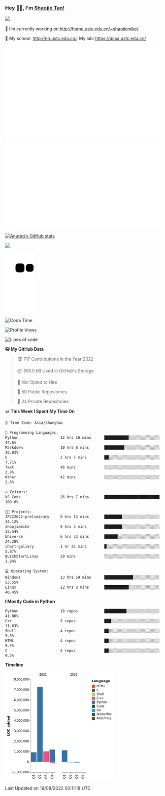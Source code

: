 

<!--
**Kirrito-k423/Kirrito-k423** is a ✨ _special_ ✨ repository because its `README.md` (this file) appears on your GitHub profile.

Here are some ideas to get you started:

- 🔭 I’m currently working on ...
- 🌱 I’m currently learning ...
- 👯 I’m looking to collaborate on ...
- 🤔 I’m looking for help with ...
- 💬 Ask me about ...
- 📫 How to reach me: ...
- 😄 Pronouns: ...
- ⚡ Fun fact: ...
-->
### Hey 👋🏽, I'm [Shaojie Tan!](http://home.ustc.edu.cn/~shaojiemike/about)

![](https://visitor-badge.glitch.me/badge?page_id=Kirrito-k423.Kirrito-k423)

🔭 I’m currently working on http://home.ustc.edu.cn/~shaojiemike/

👯 My school: http://en.ustc.edu.cn/. My lab: https://acsa.ustc.edu.cn/

![](https://github.com/Kirrito-k423/github-stats/blob/master/generated/overview.svg)
![](https://github.com/Kirrito-k423/github-stats/blob/master/generated/languages.svg)

[![Anurag's GitHub stats](https://github-readme-stats.vercel.app/api?username=Kirrito-k423&theme=flag-india&show_icons=true&hide=stars,prs,issues,contribs)](https://github.com/anuraghazra/github-readme-stats)

![](https://github-profile-summary-cards.vercel.app/api/cards/profile-details?username=Kirrito-k423&theme=vue)

![snake gif](https://github.com/Kirrito-k423/Kirrito-k423/blob/output/github-contribution-grid-snake.svg)

<!--START_SECTION:waka-->
![Code Time](http://img.shields.io/badge/Code%20Time-453%20hrs%2020%20mins-blue)

![Profile Views](http://img.shields.io/badge/Profile%20Views-1-blue)

![Lines of code](https://img.shields.io/badge/From%20Hello%20World%20I%27ve%20Written-11%20Million%20lines%20of%20code-blue)

**🐱 My GitHub Data** 

> 🏆 717 Contributions in the Year 2022
 > 
> 📦 555.0 kB Used in GitHub's Storage 
 > 
> 🚫 Not Opted to Hire
 > 
> 📜 50 Public Repositories 
 > 
> 🔑 24 Private Repositories  
 > 
📊 **This Week I Spent My Time On** 

```text
⌚︎ Time Zone: Asia/Shanghai

💬 Programming Languages: 
Python                   12 hrs 16 mins      ███████████░░░░░░░░░░░░░░   44.6% 
Markdown                 10 hrs 8 mins       █████████░░░░░░░░░░░░░░░░   36.83% 
C                        2 hrs 7 mins        ██░░░░░░░░░░░░░░░░░░░░░░░   7.71% 
Text                     46 mins             ░░░░░░░░░░░░░░░░░░░░░░░░░   2.8% 
Other                    42 mins             ░░░░░░░░░░░░░░░░░░░░░░░░░   2.6%

🔥 Editors: 
VS Code                  26 hrs 7 mins       █████████████████████████   100.0%

🐱‍💻 Projects: 
IPCC2022-preliminary     9 hrs 13 mins       ████████░░░░░░░░░░░░░░░░░   34.12% 
shaojiemike              9 hrs 3 mins        ████████░░░░░░░░░░░░░░░░░   33.54% 
bhive-re                 6 hrs 33 mins       ██████░░░░░░░░░░░░░░░░░░░   24.28% 
chart-gallery            1 hr 35 mins        █░░░░░░░░░░░░░░░░░░░░░░░░   5.87% 
QuickStartLinux          29 mins             ░░░░░░░░░░░░░░░░░░░░░░░░░   1.84%

💻 Operating System: 
Windows                  13 hrs 59 mins      █████████████░░░░░░░░░░░░   53.55% 
Linux                    12 hrs 8 mins       ███████████░░░░░░░░░░░░░░   46.45%

```

**I Mostly Code in Python** 

```text
Python                   18 repos            ██████████░░░░░░░░░░░░░░░   41.86% 
C++                      5 repos             ███░░░░░░░░░░░░░░░░░░░░░░   11.63% 
Shell                    4 repos             ██░░░░░░░░░░░░░░░░░░░░░░░   9.3% 
HTML                     4 repos             ██░░░░░░░░░░░░░░░░░░░░░░░   9.3% 
C                        4 repos             ██░░░░░░░░░░░░░░░░░░░░░░░   9.3%

```


**Timeline**

![Chart not found](https://raw.githubusercontent.com/Kirrito-k423/Kirrito-k423/main/charts/bar_graph.png) 


 Last Updated on 19/08/2022 03:11:18 UTC
<!--END_SECTION:waka-->

